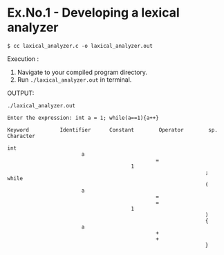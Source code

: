 # Ex.No.1 - Developing a lexical analyzer

```
$ cc laxical_analyzer.c -o laxical_analyzer.out
```

Execution :

1. Navigate to your compiled program directory.
2. Run `./laxical_analyzer.out` in terminal.

OUTPUT:

`./laxical_analyzer.out`

```
Enter the expression: int a = 1; while(a==1){a++}

Keyword          Identifier      Constant        Operator        sp. Character 

int
                        a
                                                =
                                        1
                                                                ;
while
                                                                (
                        a
                                                =
                                                =
                                        1
                                                                )
                                                                {
                        a
                                                +
                                                +
                                                                }   
```